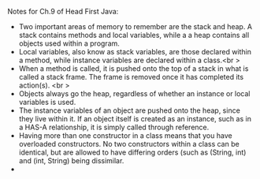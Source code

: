 Notes for Ch.9 of Head First Java:<br />
- Two important areas of memory to remember are the stack and heap. A stack
contains methods and local variables, while a a heap contains all objects used
within a program.<br />
- Local variables, also know as stack variables, are those declared within a
method, while instance variables are declared within a class.<br \>
- When a method is called, it is pushed onto the top of a stack in what is
called a stack frame. The frame is removed once it has completed its action(s).
<br \>
- Objects always go the heap, regardless of whether an instance or local
variables is used.<br />
- The instance variables of an object are pushed onto the heap, since they live
within it. If an object itself is created as an instance, such as in a HAS-A
relationship, it is simply called through reference.
- Having more than one constructor in a class means that you have overloaded
constructors. No two constructors within a class can be identical, but are
allowed to have differing orders (such as (String, int) and (int, String) being
dissimilar.
- 
